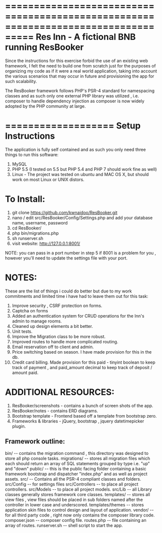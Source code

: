 ===================================================================================
Res Inn - A fictional BNB running ResBooker 
===================================================================================

Since the instructions for this exercise forbid the use of an existing web framework, I felt the need to build one from scratch just for the purposes of organizing my code as if it were a real world application, taking into account the various scenarios that may occur in future and provisioning the app for such scalability.

The ResBooker framework follows PHP's PSR-4 standard for namespacing classes and as such only one external PHP library was utilized , i.e. composer to handle dependency 
injection as composer is now widely adopted by the PHP community at large.

===================
Setup Instructions
===================

The application is fully self contained and as such you only need three things to run this software:

1. MySQL
2. PHP 5.5 (I tested on 5.5 but PHP 5.4 and PHP 7 should work fine as well)
3. Linux - The project was tested on ubuntu and MAC OS X, but should work on most Linux or UNIX distors.


To Install:
==========

1. git clone https://github.com/kwnaidoo/ResBooker.git
2. nano / edit src/ResBooker/Config/Settings.php and add your database name, username, password 
3. cd ResBooker/
4. php bin/migrations.php 
5. sh runserver.sh
6. visit website: http://127.0.0.1:8001/

NOTE: you can pass in a port number in step 5 if 8001 is a problem for you , however you'll need to update the settings file with your port.


NOTES:
==========

These are the list of things i could do better but due to my work commitments and limited time i have had to leave them out for this task:

1. Improve security , CSRF protection on forms.
2. Captcha on forms
3. Added an authentication system for CRUD operations for the Inn's admin to manage rooms.
4. Cleaned up design elements a bit better.
5. Unit tests.
6. Improve the Migration class to be more robust.
7. Improved routes to handle more complicated routing.
8. Email reservation off to client and admin.
9. Price switching based on season. I have made provision for this in the db.
10. Credit card billing. Made provision for this paid - tinyint boolean to keep track
   of payment , and paid_amount decimal to keep track of deposit / amount paid.


ADDITIONAL RESOURCES:
====================

1. ResBooker/screenshots - contains a bunch of screen shots of the app.
2. ResBooker/notes - contains ERD diagrams.
3. Bootstrap template - Frontend based off a template from bootstrap zero.
4. Frameworks & libraries - jQuery, bootstrap , jquery datetimepicker plugin.

Framework outline:
-----------------

bin/ -- contains the migration command , this directory was designed to store all php console tasks.
migrations/ -- stores all migration files which each should return an array of SQL statements grouped by type i.e. "up" and "down"
public/ -- this is the public facing folder containing a basic framework bootstrap and dispatcher "index.php" and as well as project assets.
src/ -- Contains all the PSR-4 compliant classes and folders.
src/Config -- for settings files
src/Controllers -- to place all project controllers.
src/Models -- to place all project models.
src/Lib -- all Library classes generally stores framework core classes.
templates/ -- stores all view files , view files should be placed in sub folders named after the controller in lower case and underscored.
templates/themes -- stores application skin files to control design and layout of application.
vendor/  -- for all third party code , right now only contains the composer library code.
composer.json -- composer config file.
routes.php -- file containing an array of routes.
runserver.sh -- shell script to start the app.
